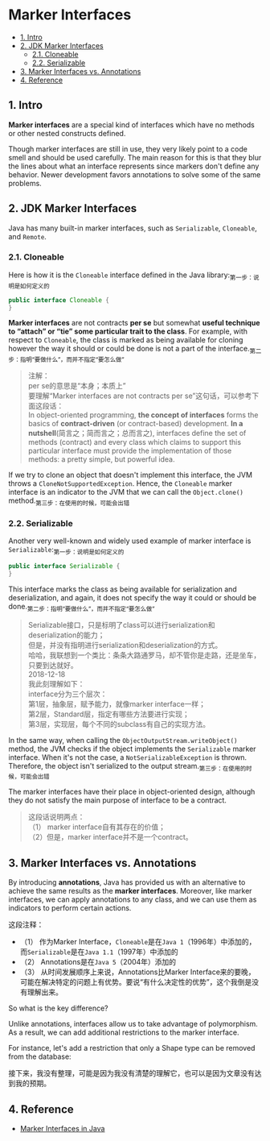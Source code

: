 # Marker Interfaces

<!-- TOC -->

- [1. Intro](#1-intro)
- [2. JDK Marker Interfaces](#2-jdk-marker-interfaces)
  - [2.1. Cloneable](#21-cloneable)
  - [2.2. Serializable](#22-serializable)
- [3. Marker Interfaces vs. Annotations](#3-marker-interfaces-vs-annotations)
- [4. Reference](#4-reference)

<!-- /TOC -->

## 1. Intro

**Marker interfaces** are a special kind of interfaces which have no methods or other nested constructs defined.

Though marker interfaces are still in use, they very likely point to a code smell and should be used carefully. The main reason for this is that they blur the lines about what an interface represents since markers don't define any behavior. Newer development favors annotations to solve some of the same problems.

## 2. JDK Marker Interfaces

Java has many built-in marker interfaces, such as `Serializable`, `Cloneable`, and `Remote`.

### 2.1. Cloneable

Here is how it is the `Cloneable` interface defined in the Java library:<sub>第一步：说明是如何定义的</sub>

```java
public interface Cloneable {
}
```

**Marker interfaces** are not contracts **per se** but somewhat **useful technique to “attach” or “tie” some particular trait to the class**. For example, with respect to `Cloneable`, the class is marked as being available for cloning however the way it should or could be done is not a part of the interface.<sub>第二步：指明“要做什么”，而并不指定“要怎么做”</sub>

> 注解：  
> per se的意思是“本身；本质上”  
> 要理解“Marker interfaces are not contracts per se”这句话，可以参考下面这段话：  
> In object-oriented programming, **the concept of interfaces** forms the basics of **contract-driven** (or contract-based) development. **In a nutshell**(简言之；简而言之；总而言之), interfaces define the set of methods (contract) and every class which claims to support this particular interface must provide the implementation of those methods: a pretty simple, but powerful idea.

If we try to clone an object that doesn't implement this interface, the JVM throws a `CloneNotSupportedException`. Hence, the `Cloneable` marker interface is an indicator to the JVM that we can call the `Object.clone()` method.<sub>第三步：在使用的时候，可能会出错</sub>

### 2.2. Serializable

Another very well-known and widely used example of marker interface is `Serializable`:<sub>第一步：说明是如何定义的</sub>

```java
public interface Serializable {
}
```

This interface marks the class as being available for serialization and deserialization, and again, it does not specify the way it could or should be done.<sub>第二步：指明“要做什么”，而并不指定“要怎么做”</sub>

> Serializable接口，只是标明了class可以进行serialization和deserialization的能力；  
> 但是，并没有指明进行serialization和deserialization的方式。  
> 哈哈，我联想到一个类比：条条大路通罗马，却不管你是走路，还是坐车，只要到达就好。  
> 2018-12-18  
> 我此刻理解如下：  
> interface分为三个层次：  
> 第1层，抽象层，赋予能力，就像marker interface一样；  
> 第2层，Standard层，指定有哪些方法要进行实现；  
> 第3层，实现层，每个不同的subclass有自己的实现方法。  

In the same way, when calling the `ObjectOutputStream.writeObject()` method, the JVM checks if the object implements the `Serializable` marker interface. When it's not the case, a `NotSerializableException` is thrown. Therefore, the object isn't serialized to the output stream.<sub>第三步：在使用的时候，可能会出错</sub>

The marker interfaces have their place in object-oriented design, although they do not satisfy the main purpose of interface to be a contract.

> 这段话说明两点：  
> （1） marker interface自有其存在的价值；  
> （2）但是，marker interface并不是一个contract。  

## 3. Marker Interfaces vs. Annotations

By introducing **annotations**, Java has provided us with an alternative to achieve the same results as the **marker interfaces**. Moreover, like marker interfaces, we can apply annotations to any class, and we can use them as indicators to perform certain actions.

这段注释：

- （1） 作为Marker Interface，`Cloneable`是在`Java 1`（1996年）中添加的，而`Serializable`是在`Java 1.1`（1997年）中添加的
- （2） Annotations是在`Java 5`（2004年）添加的
- （3） 从时间发展顺序上来说，Annotations比Marker Interface来的要晚，可能在解决特定的问题上有优势。要说“有什么决定性的优势”，这个我倒是没有理解出来。

So what is the key difference?

Unlike annotations, interfaces allow us to take advantage of polymorphism. As a result, we can add additional restrictions to the marker interface.

For instance, let's add a restriction that only a Shape type can be removed from the database:

接下来，我没有整理，可能是因为我没有清楚的理解它，也可以是因为文章没有达到我的预期。

## 4. Reference

- [Marker Interfaces in Java](https://www.baeldung.com/java-marker-interfaces)
